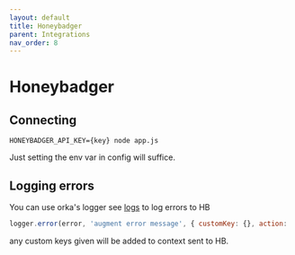 ```yaml
---
layout: default
title: Honeybadger
parent: Integrations
nav_order: 8
---
```


# Honeybadger
## Connecting

`HONEYBADGER_API_KEY={key} node app.js`

Just setting the env var in config will suffice.

## Logging errors

You can use orka's logger see [logs](https://workable.github.io/orka/logs) to log errors to HB

```js
logger.error(error, 'augment error message', { customKey: {}, action: 'action', component: 'logger-category' });
```

any custom keys given will be added to context sent to HB.
